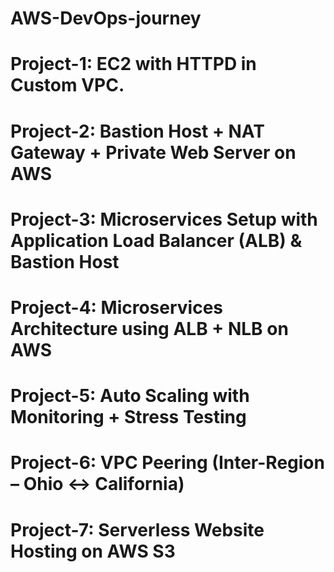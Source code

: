 # AWS-DevOps-journey

# Project-1: EC2 with HTTPD in Custom VPC.

# Project-2: Bastion Host + NAT Gateway + Private Web Server on AWS

# Project-3: Microservices Setup with Application Load Balancer (ALB) & Bastion Host

# Project-4: Microservices Architecture using ALB + NLB on AWS

# Project-5: Auto Scaling with Monitoring + Stress Testing

# Project-6: VPC Peering (Inter-Region – Ohio ↔ California)

# Project-7: Serverless Website Hosting on AWS S3
